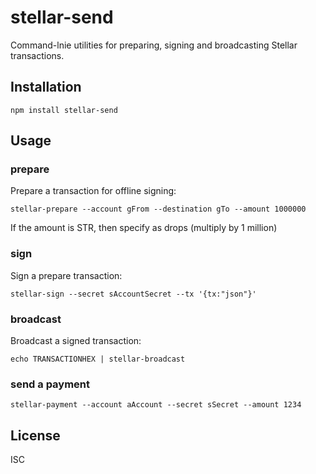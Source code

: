 stellar-send
===

Command-lnie utilities for preparing, signing and broadcasting Stellar transactions.

Installation
---

`npm install stellar-send`

Usage
---

### prepare

Prepare a transaction for offline signing:

```
stellar-prepare --account gFrom --destination gTo --amount 1000000
```

If the amount is STR, then specify as drops (multiply by 1 million)

### sign

Sign a prepare transaction:

```
stellar-sign --secret sAccountSecret --tx '{tx:"json"}'
```

### broadcast

Broadcast a signed transaction:

```
echo TRANSACTIONHEX | stellar-broadcast
```

### send a payment

```
stellar-payment --account aAccount --secret sSecret --amount 1234
```

License
---

ISC
